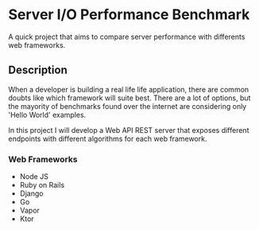 # Server I/O Performance Benchmark

A quick project that aims to compare server performance with differents web frameworks.

## Description

When a developer is building a real life life application, there are common doubts like which framework will suite best. There are a lot of options, but the mayority of benchmarks found over the internet are considering only 'Hello World' examples.

In this project I will develop a Web API REST server that exposes different endpoints with different algorithms for each web framework.

### Web Frameworks

* Node JS
* Ruby on Rails
* Django
* Go
* Vapor
* Ktor
